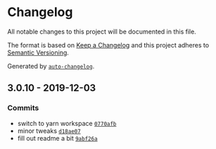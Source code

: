 # Changelog

All notable changes to this project will be documented in this file.

The format is based on [Keep a Changelog](https://keepachangelog.com/en/1.0.0/)
and this project adheres to [Semantic Versioning](https://semver.org/spec/v2.0.0.html).

Generated by [`auto-changelog`](https://github.com/CookPete/auto-changelog).

## 3.0.10 - 2019-12-03

### Commits

- switch to yarn workspace [`0770afb`](https://github.com/sw-yx/rincewind/commit/0770afbf226e522294b179de68b125f8a4d70f45)
- minor tweaks [`d18ae07`](https://github.com/sw-yx/rincewind/commit/d18ae07a922c5282e253d53f2468cc7d47269c91)
- fill out readme a bit [`9abf26a`](https://github.com/sw-yx/rincewind/commit/9abf26a4fa5f813eabdba668d8ce15dcf2ddbaf6)
